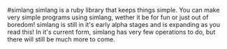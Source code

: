 #simlang
simlang is a ruby library that keeps things simple. You can make very simple programs using simlang, wether it be for fun
or just out of boredom!
simlang is still in it's early alpha stages and is expanding as you read this! In it's current form, simlang has very few
operations to do, but there will still be much more to come.
